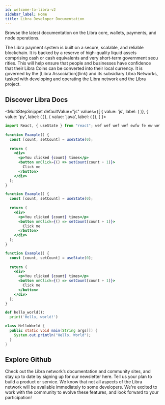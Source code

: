 ```yaml
---
id: welcome-to-libra-v2
sidebar_label: Home
title: Libra Developer Documentation
---
```


Browse the latest documentation on the Libra core, wallets, payments, and node operations. 

<p>The Libra payment system is built on a secure, scalable, and reliable blockchain. It is backed by a reserve of high-quality liquid assets comprising cash or ca​sh eq​uivalents and very short-term government secu​rities. This will help ensure that people and businesses have confidence that their Libra Coins can be converted into their local currency. It is governed by the [Libra Association](link) and its subsidiary Libra Networks, tasked with developing and operating the Libra network and the Libra project.</p>

<div className="margin-vert--xl" />

<CardsWrapper title="We welcome developers who want to:">
  <OverlayCard 
    description="I want to develop a wallet for the Libra Ecosystem"
    icon="img/wallet-app.svg" 
    iconDark="img/wallet-app-dark.svg"
    title="Build a Wallet" 
    to="#"
  />
  <OverlayCard 
    description="I'm a merchant who wants to integrate & accept Libra payments"
    icon="img/merchant-solutions.svg" 
    iconDark="img/merchant-solutions-dark.svg" 
    title="Accept Payments" 
    to="#"
  />
  <OverlayCard 
    description="I want to use Move to develop transaction logic & smart contract"
    icon="img/move.svg" 
    iconDark="img/move-dark.svg" 
    title="Develop with Move" 
    to="#"
  />
  <OverlayCard 
    description="I want to learn about Libra under the hood or contribute improvements"
    icon="img/core-contributors.svg" 
    iconDark="img/core-contributors-dark.svg" 
    title="Contribute to Core" 
    to="#"
  />
  <OverlayCard 
    description="I want to run a full Libra node"
    icon="img/node-operators.svg" 
    iconDark="img/node-operators-dark.svg" 
    title="Run a Node" 
    to="#"
  />
</CardsWrapper>


## Discover Libra Docs

<MultiStepSnippet
  defaultValue="js"
  values={[
    { value: 'js', label: (
      <ColorCard 
        color="purpleDark"
        icon="img/transaction.svg"
        iconDark="img/transaction-dark.svg"
        overlay="Send a test transaction to orem ipsum dolor sit amet, ctetur adipiscing elit, sed do"
        title="Send a test transaction"
        type="snippetTab"
      />
    )},
    { value: 'py', label: (
      <ColorCard 
        color="purpleLight"
        icon="img/docs/move-program.svg" 
        iconDark="img/docs/move-program-dark.svg"
        overlay="Second overlay (no content specified in comps"
        title="Write a move program"
        type="snippetTab"
      />
    )},
    { value: 'java', label: (
      <ColorCard 
        color="aqua"
        icon="img/docs/try-a-wallet.svg" 
        iconDark="img/docs/try-a-wallet-dark.svg"
        overlay="Third overlay (no content specified in comps"
        title="Try out a wallet"
        type="snippetTab"
      />
    )},
  ]
}>
<TabItem value="js">

```jsx
import React, { useState } from "react"; wef wef wef wef ewfw fe ew wef ewf we ;
 
function Example() {
  const [count, setCount] = useState(0);
   
  return (
    <div>
      <p>You clicked {count} times</p>
      <button onClick={() => setCount(count + 1)}>
        Click me
      </button>
    </div>
  );
}

function Example() {
  const [count, setCount] = useState(0);
   
  return (
    <div>
      <p>You clicked {count} times</p>
      <button onClick={() => setCount(count + 1)}>
        Click me
      </button>
    </div>
  );
}

function Example() {
  const [count, setCount] = useState(0);
   
  return (
    <div>
      <p>You clicked {count} times</p>
      <button onClick={() => setCount(count + 1)}>
        Click me
      </button>
    </div>
  );
}
```

</TabItem>
<TabItem value="py">

```py
def hello_world():
  print('Hello, world!')
```

</TabItem>
<TabItem value="java">

```java
class HelloWorld {
  public static void main(String args[]) {
    System.out.println("Hello, World");
  }
}
```

</TabItem>
</MultiStepSnippet>

## Explore Github

<CardsWrapper>
  <TagCard
    icon="img/github.svg"
    iconDark="img/github-dark.svg"
    tags={["Web", "Mobile", "Merchant"]}
    title="Reference Wallet"
    to="https://github.com/libra"
  />
  <TagCard
    icon="img/github.svg"
    iconDark="img/github-dark.svg"
    tags={["Web", "Mobile", "Merchant"]}
    title="Reference Merchant"
    to="https://github.com/libra"
  />
  <TagCard
    icon="img/github.svg"
    iconDark="img/github-dark.svg"
    tags={["Web", "Mobile", "Core"]}
    title="Libra Core"
    to="https://github.com/libra"
  />
</CardsWrapper>

<div className="margin-vert--lg" />

Check out the Libra network’s documentation and community sites, and stay up to date by signing up for our newsletter here.
Tell us your plan to build a product or service. We know that not all aspects of the Libra network will be available immediately to some developers. We're excited to work with the community to evolve these features, and look forward to your participation!
